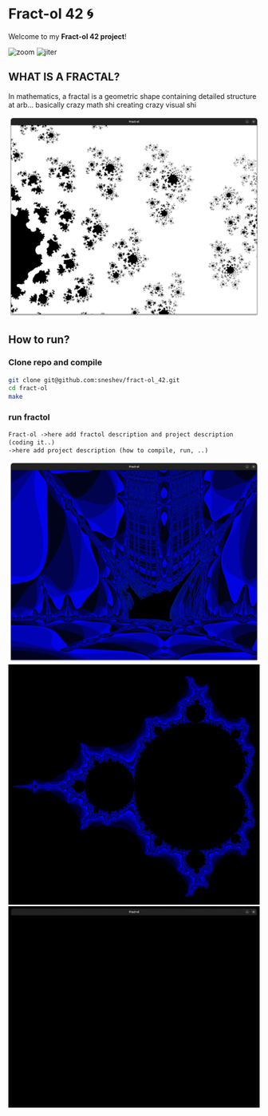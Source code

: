 # Fract-ol 42 🌀
Welcome to my **Fract-ol 42 project**!  

![zoom](assets/zoom.gif)
![jiter](assets/jiter.gif)

## WHAT IS A FRACTAL?
In mathematics, a fractal is a geometric shape containing detailed structure at arb...
basically crazy math shi creating crazy visual shi

![bl](assets/bl1.png)


## How to run?
### Clone repo and compile
```bash
git clone git@github.com:sneshev/fract-ol_42.git
cd fract-ol
make
```
### run fractol
```
Fract-ol ->here add fractol description and project description (coding it..)
->here add project description (how to compile, run, ..)

```

![bship](assets/bship.png)
![Mandelbrot2](assets/m2.png)
![univrs](assets/univrs.gif)
